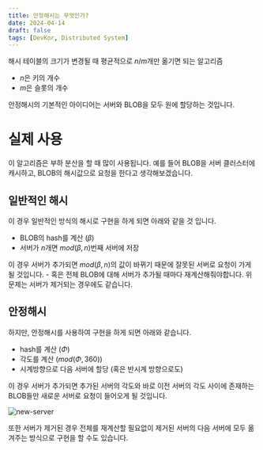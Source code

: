 ```yaml
---
title: 안정해시는 무엇인가?
date: 2024-04-14
draft: false
tags: [DevKor, Distributed System]
---
```


해시 테이블의 크기가 변경될 때 평균적으로 $n / m$개만 옮기면 되는 알고리즘

- $n$은 키의 개수
- $m$은 슬롯의 개수

안정해시의 기본적인 아이디어는 서버와 BLOB을 모두 원에 할당하는 것입니다.

# 실제 사용

이 알고리즘은 부하 분산을 할 때 많이 사용됩니다.
예를 들어 BLOB을 서버 클러스터에 캐시하고, BLOB의 해시값으로 요청을 한다고 생각해보겠습니다.

## 일반적인 해시

이 경우 일반적인 방식의 해시로 구현을 하게 되면 아래와 같을 것 입니다.

- BLOB의 hash를 계산 ($\beta$)
- 서버가 $n$개면 $mod(\beta, n)$번째 서버에 저장

이 경우 서버가 추가되면 $mod(\beta, n)$의 값이 바뀌기 때문에 잘못된 서버로 요청이 가게될 것입니다. - 혹은 전체 BLOB에 대해 서버가 추가될 때마다 재계산해줘야합니다.
위 문제는 서버가 제거되는 경우에도 같습니다.

## 안정해시

하지만, 안정해시를 사용하여 구현을 하게 되면 아래와 같습니다.

- hash를 계산 ($\Phi$)
- 각도를 계산 ($mod(\Phi, 360)$)
- 시계방향으로 다음 서버에 할당 (혹은 반시계 방향으로도)

이 경우 서버가 추가되면 추가된 서버의 각도와 바로 이전 서버의 각도 사이에 존재하는 BLOB들만 새로운 서버로 요청이 들어오게 될 것입니다.

![new-server](/posts/2024-04-14-what-is-consistent-hashing/new-server.png)

또한 서버가 제거된 경우 전체를 재계산할 필요없이 제거된 서버의 다음 서버에 모두 옮겨주는 방식으로 구현을 할 수도 있습니다.
